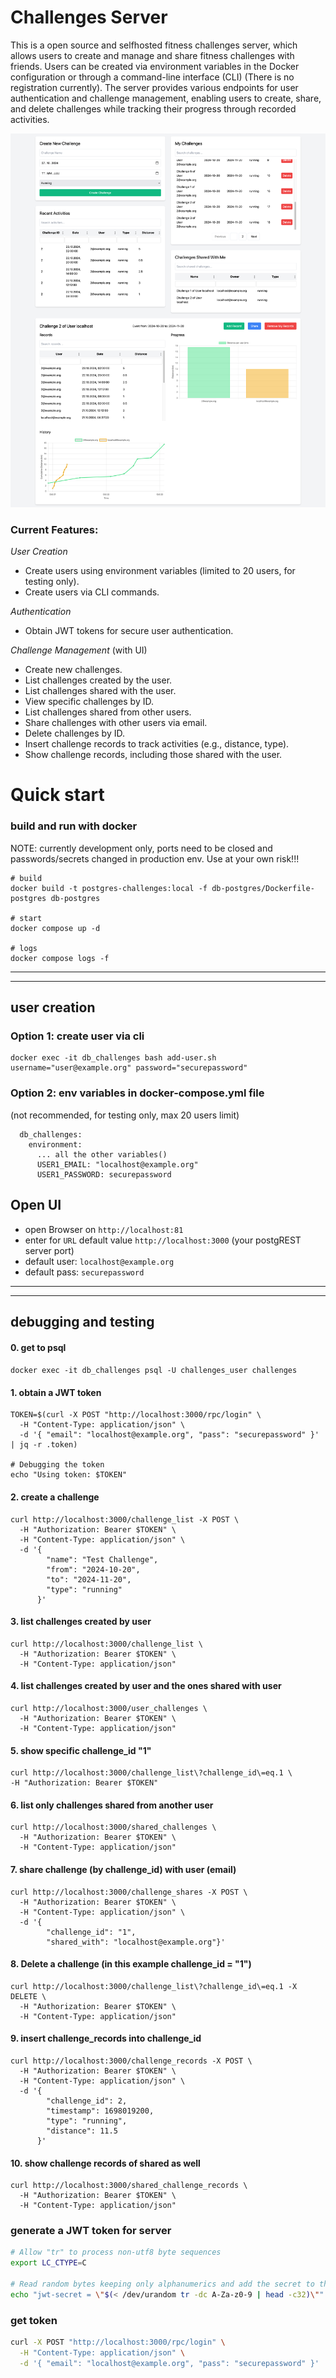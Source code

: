 # Challenges Server 

This is a open source and selfhosted fitness challenges server, which allows users to create and manage and share fitness challenges with friends. Users can be created via environment variables in the Docker configuration or through a command-line interface (CLI) (There is no registration currently). The server provides various endpoints for user authentication and challenge management, enabling users to create, share, and delete challenges while tracking their progress through recorded activities.

![screenshot](./screenshots/fitness-challenges_ui_v1.png)

### Current Features:

_User Creation_
   - Create users using environment variables (limited to 20 users, for testing only).
   - Create users via CLI commands.

_Authentication_
   - Obtain JWT tokens for secure user authentication.

_Challenge Management_ (with UI)
   - Create new challenges. 
   - List challenges created by the user.
   - List challenges shared with the user.
   - View specific challenges by ID.
   - List challenges shared from other users.
   - Share challenges with other users via email.
   - Delete challenges by ID.
   - Insert challenge records to track activities (e.g., distance, type).
   - Show challenge records, including those shared with the user.


# Quick start
### build and run with docker

NOTE: currently development only, ports need to be closed and passwords/secrets changed in production env. Use at your own risk!!!

```
# build
docker build -t postgres-challenges:local -f db-postgres/Dockerfile-postgres db-postgres

# start
docker compose up -d 

# logs
docker compose logs -f

```

---
---

## user creation

### Option 1: create user via cli

```
docker exec -it db_challenges bash add-user.sh username="user@example.org" password="securepassword"
```

### Option 2: env variables in docker-compose.yml file
(not recommended, for testing only, max 20 users limit)

```
  db_challenges:
    environment:
      ... all the other variables()
      USER1_EMAIL: "localhost@example.org"
      USER1_PASSWORD: securepassword
```

## Open UI

- open Browser on `http://localhost:81`
- enter for `URL` default value `http://localhost:3000` (your postgREST server port)
- default user: `localhost@example.org`
- default pass: `securepassword`

---
---






## debugging and testing

#### 0. get to psql
`docker exec -it db_challenges psql -U challenges_user challenges`

#### 1. obtain a JWT token
```
TOKEN=$(curl -X POST "http://localhost:3000/rpc/login" \
  -H "Content-Type: application/json" \
  -d '{ "email": "localhost@example.org", "pass": "securepassword" }' | jq -r .token)

# Debugging the token
echo "Using token: $TOKEN"
```

#### 2. create a challenge
```
curl http://localhost:3000/challenge_list -X POST \
  -H "Authorization: Bearer $TOKEN" \
  -H "Content-Type: application/json" \
  -d '{
        "name": "Test Challenge",
        "from": "2024-10-20",
        "to": "2024-11-20",
        "type": "running"
      }'
```

#### 3. list challenges created by user
```
curl http://localhost:3000/challenge_list \
  -H "Authorization: Bearer $TOKEN" \
  -H "Content-Type: application/json"
```

#### 4. list challenges created by user and the ones shared with user  
```
curl http://localhost:3000/user_challenges \
  -H "Authorization: Bearer $TOKEN" \
  -H "Content-Type: application/json"
```


#### 5. show specific challenge_id "1"
```
curl http://localhost:3000/challenge_list\?challenge_id\=eq.1 \
-H "Authorization: Bearer $TOKEN"
```

#### 6. list only challenges shared from another user
```
curl http://localhost:3000/shared_challenges \
  -H "Authorization: Bearer $TOKEN" \
  -H "Content-Type: application/json"
```

#### 7. share challenge (by challenge_id) with user (email)
```
curl http://localhost:3000/challenge_shares -X POST \
  -H "Authorization: Bearer $TOKEN" \
  -H "Content-Type: application/json" \
  -d '{
        "challenge_id": "1",
        "shared_with": "localhost@example.org"}'
```

#### 8. Delete a challenge (in this example challenge_id = "1")
```
curl http://localhost:3000/challenge_list\?challenge_id\=eq.1 -X DELETE \
  -H "Authorization: Bearer $TOKEN" \
  -H "Content-Type: application/json"
```

#### 9. insert challenge_records into challenge_id
```
curl http://localhost:3000/challenge_records -X POST \
  -H "Authorization: Bearer $TOKEN" \
  -H "Content-Type: application/json" \
  -d '{
        "challenge_id": 2,
        "timestamp": 1698019200,
        "type": "running",
        "distance": 11.5
      }'
```

#### 10. show challenge records of shared as well
```
curl http://localhost:3000/shared_challenge_records \
  -H "Authorization: Bearer $TOKEN" \
  -H "Content-Type: application/json"
```


### generate a JWT token for server
```bash
# Allow "tr" to process non-utf8 byte sequences
export LC_CTYPE=C

# Read random bytes keeping only alphanumerics and add the secret to the configuration file
echo "jwt-secret = \"$(< /dev/urandom tr -dc A-Za-z0-9 | head -c32)\"" >> tutorial.conf
```


### get token

```bash
curl -X POST "http://localhost:3000/rpc/login" \
  -H "Content-Type: application/json" \
  -d '{ "email": "localhost@example.org", "pass": "securepassword" }'

```



